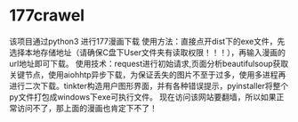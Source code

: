 # 177crawel
该项目通过python3 进行177漫画下载
使用方法：直接点开dist下的exe文件，先选择本地存储地址（请确保C盘下User文件夹有读取权限！！！），再输入漫画的url地址即可下载。
使用技术：request进行初始请求,页面分析beautifulsoup获取关键节点，使用aiohhtp异步下载，为保证丢失的图片不至于过多，使用多进程再进行二次下载。tinkter构造用户图形界面，并有各种错误提示，pyinstaller将整个py文件打包成windows下exe可执行文件。
现在访问该网站要翻墙，所以如果正常访问不了，那上面的漫画也肯定下不了！
